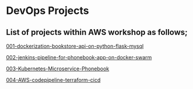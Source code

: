 # DevOps Projects

## List of projects within AWS workshop as follows;

[001-dockerization-bookstore-api-on-python-flask-mysql](001-dockerization-bookstore-api-on-python-flask-mysql/README.md)

[002-jenkins-pipeline-for-phonebook-app-on-docker-swarm](002-jenkins-pipeline-for-phonebook-app-on-docker-swarm/README.md)

[003-Kubernetes-Microservice-Phonebook](003-Kubernetes-Microservice-Phonebook/README.md)

[004-AWS-codepipeline-terraform-cicd](004-aws-codepipeline-terraform-cicd/README.md)
